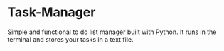 # Task-Manager
Simple and functional to do list manager built with Python.
It runs in the terminal and stores your tasks in a text file.
